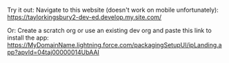 Try it out:
Navigate to this website (doesn't work on mobile unfortunately):
https://taylorkingsbury2-dev-ed.develop.my.site.com/


Or:
Create a scratch org or use an existing dev org and paste this link to install the app:
https://MyDomainName.lightning.force.com/packagingSetupUI/ipLanding.app?apvId=04taj00000014UbAAI

